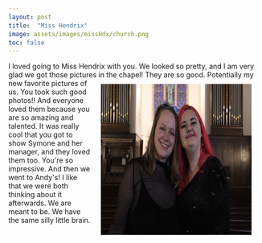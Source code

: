 ```yaml
---
layout: post
title:  "Miss Hendrix"
image: assets/images/missHdx/church.png
toc: false
---
```

I loved going to Miss Hendrix with you. We looked so pretty, and I am very glad we got those pictures in the chapel!
<img src="/assets/images/missHdx/church.png" width="300" height="300" align="right" hspace="20" vspace="10"> 
 They are so good. Potentially my new favorite pictures of us. You took such good photos!! And everyone loved them because you are so amazing and talented. It was really cool that you got to show Symone and her manager, and they loved them too. You're so impressive. And then we went to Andy's! I like that we were both thinking about it afterwards. We are meant to be. We have the same silly little brain. 




